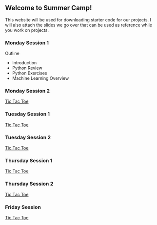 ## Welcome to Summer Camp!

This website will be used for downloading starter code for our projects. I will also attach the slides we go over that can be used as reference while you work on projects.

### Monday Session 1

Outline
- Introduction
- Python Review
- Python Exercises
- Machine Learning Overview

### Monday Session 2

[Tic Tac Toe](starter-code/tictactoe.py)

### Tuesday Session 1

[Tic Tac Toe](starter-code/tictactoe.py)

### Tuesday Session 2

[Tic Tac Toe](starter-code/tictactoe.py)

### Thursday Session 1

[Tic Tac Toe](starter-code/tictactoe.py)

### Thursday Session 2

[Tic Tac Toe](starter-code/tictactoe.py)

### Friday Session

[Tic Tac Toe](starter-code/tictactoe.py)

<!-- Markdown is a lightweight and easy-to-use syntax for styling your writing. It includes conventions for

```markdown
Syntax highlighted code block

# Header 1
## Header 2
### Header 3

- Bulleted
- List

1. Numbered
2. List

**Bold** and _Italic_ and `Code` text

[Link](url) and ![Image](src)
```

For more details see [Basic writing and formatting syntax](https://docs.github.com/en/github/writing-on-github/getting-started-with-writing-and-formatting-on-github/basic-writing-and-formatting-syntax).

### Jekyll Themes

Your Pages site will use the layout and styles from the Jekyll theme you have selected in your [repository settings](https://github.com/KU-CS-Camp/KU-CS-Camp.github.io/settings/pages). The name of this theme is saved in the Jekyll `_config.yml` configuration file.

### Support or Contact

Having trouble with Pages? Check out our [documentation](https://docs.github.com/categories/github-pages-basics/) or [contact support](https://support.github.com/contact) and we’ll help you sort it out.
 -->
